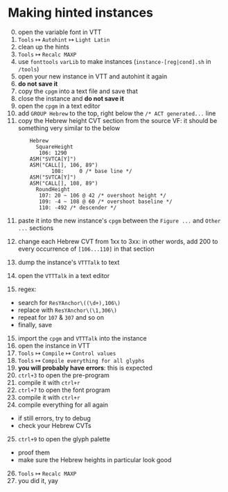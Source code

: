 # Making hinted instances

0. open the variable font in VTT
1. `Tools` ↦ `Autohint` ↦ `Light Latin`
2. clean up the hints
3. `Tools` ↦ `Recalc MAXP`
4. use `fonttools` `varLib` to make instances (`instance-[reg|cond].sh` in `/tools`)
5. open your new instance in VTT and autohint it again
6. **do not save it**
7. copy the `cpgm` into a text file and save that
8. close the instance and **do not save it**
9. open the `cpgm` in a text editor
10. add `GROUP Hebrew` to the top, right below the `/* ACT generated...` line
11. copy the Hebrew height CVT section from the source VF: it should be something very similar to the below

  ```
         Hebrew
           SquareHeight
         	106: 1290
         ASM("SVTCA[Y]")
         ASM("CALL[], 106, 89")
                108:     0 /* base line */
         ASM("SVTCA[Y]")
         ASM("CALL[], 108, 89")
           RoundHeight
         	107: 20 ~ 106 @ 42 /* overshoot height */
         	109: -4 ~ 108 @ 60 /* overshoot baseline */
         	110: -492 /* descender */
  ```

       

11. paste it into the new instance's `cpgm` between the `Figure ...` and `Other ...` sections

12. change each Hebrew CVT from 1xx to 3xx: in other words, add 200 to every occurrence of `[106...110]` in that section

13. dump the instance's `VTTTalk` to text

14. open the `VTTTalk` in a text editor

15. regex:
  * search for `ResYAnchor\((\d+),106\)`
  * replace with `ResYAnchor\(\1,306\)`
  * repeat for `107` & `307` and so on
  * finally, save
15. import the `cpgm` and `VTTTalk` into the instance
16. open the instance in VTT
17. `Tools` ↦ `Compile` ↦ `Control values`
18. `Tools` ↦ `Compile everything for all glyphs`
19. **you will probably have errors**: this is expected
20. `ctrl+3` to open the pre-program
21. compile it with `ctrl+r`
22. `ctrl+7` to open the font program
23. compile it with `ctrl+r`
24. compile everything for all again
  * if still errors, try to debug
  * check your Hebrew CVTs
25. `ctrl+9` to open the glyph palette
  * proof them
  * make sure the Hebrew heights in particular look good
26. `Tools` ↦ `Recalc MAXP`
27. you did it, yay
